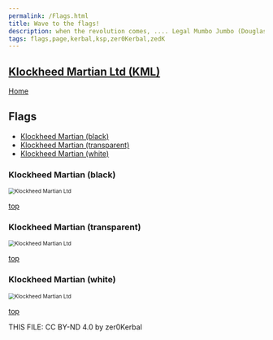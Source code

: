 ```yaml
---
permalink: /Flags.html
title: Wave to the flags!
description: when the revolution comes, .... Legal Mumbo Jumbo (Douglas Adams)
tags: flags,page,kerbal,ksp,zer0Kerbal,zedK
---
```

<!--
Flags.md v1.0.0.0
Klockheed Martian Ltd (KML)
created: 04 May 2023
updated: 

TEMPLATE: Flags.md v1.0.0.0
created: 24 Apr 2023
updated: 

THIS FILE: CC BY-ND 4.0 by zer0Kerbal -->

<script src="https://kit.fontawesome.com/0ea5493613.js" crossorigin="anonymous"></script>
<i class="fa fa-gear fa-spin fa-3x" style="color: firebrick"></i>

## [Klockheed Martian Ltd (KML)][mod]

[Home](./index.md)

## Flags

<!-- no toc -->
* [Klockheed Martian (black)](#klockheed-martian-black)
* [Klockheed Martian (transparent)](#klockheed-martian-transparent)
* [Klockheed Martian (white)](#klockheed-martian-white)

### Klockheed Martian (black)

 <img src="https://raw.githubusercontent.com/zer0Kerbal/KlockheedMartianLtd/master/docs/Flags/ KlockheedMartianLtd-white.png" alt=" Klockheed Martian Ltd" style="zoom:75%;" />

[top](#flags)

### Klockheed Martian (transparent)

 <img src="https://raw.githubusercontent.com/zer0Kerbal/KlockheedMartianLtd/master/docs/Flags/ KlockheedMartianLtd-trans.png" alt=" Klockheed Martian Ltd" style="zoom:75%;" />

[top](#flags)
### Klockheed Martian (white)

 <img src="https://raw.githubusercontent.com/zer0Kerbal/KlockheedMartianLtd/master/docs/Flags/ KlockheedMartianLtd.png" alt=" Klockheed Martian Ltd" style="zoom:75%;" />

[top](#flags)


THIS FILE: CC BY-ND 4.0 by zer0Kerbal

[mod]: https://www.curseforge.com/kerbal/ksp-mods/KlockheedMartianLtd "Klockheed Martian Ltd (KML)"